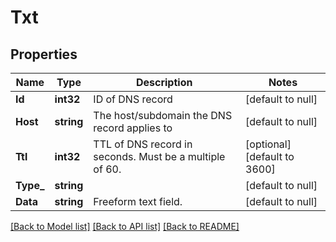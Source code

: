 # Txt

## Properties
Name | Type | Description | Notes
------------ | ------------- | ------------- | -------------
**Id** | **int32** | ID of DNS record | [default to null]
**Host** | **string** | The host/subdomain the DNS record applies to | [default to null]
**Ttl** | **int32** | TTL of DNS record in seconds. Must be a multiple of 60. | [optional] [default to 3600]
**Type_** | **string** |  | [default to null]
**Data** | **string** | Freeform text field. | [default to null]

[[Back to Model list]](../README.md#documentation-for-models) [[Back to API list]](../README.md#documentation-for-api-endpoints) [[Back to README]](../README.md)

